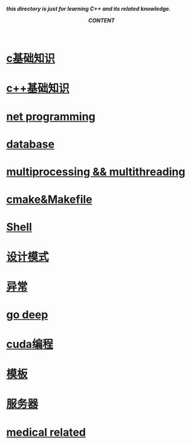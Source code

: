 ***this directory is just for learning C++ and its related knowledge.*** </br>

***<p align="center"> CONTENT </p>*** </br>


#  [c基础知识](./MDs/c_language.md)     

#  [c++基础知识](./MDs/c++_language.md)   

#  [net programming](./MDs/net_programming.md)    

#  [database](./MDs/database.md)    

#  [multiprocessing && multithreading](./MDs/multiprocessing_multithreading.md)   
#  [cmake&Makefile](./cmake/readme.md)    

#  [Shell](./MDs/shell.md)      

#  [设计模式](./MDs/design_patterns.md)       

#  [异常](./MDs/except_learned.md)       

#  [go deep](./MDs/go_deep_go_deep.md)     

#  [cuda编程](./MDs/cuda_programming.md)    

#  [模板](./MDs/template_c++.md)      

#  [服务器](./MDs/server_programming.md)       

#  [medical related](./MDs/medical_related.md)    
